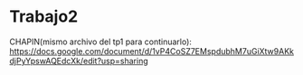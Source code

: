 # Trabajo2      
CHAPIN(mismo archivo del tp1 para continuarlo):            
https://docs.google.com/document/d/1vP4CoSZ7EMspdubhM7uGiXtw9AKkdjPyYpswAQEdcXk/edit?usp=sharing

